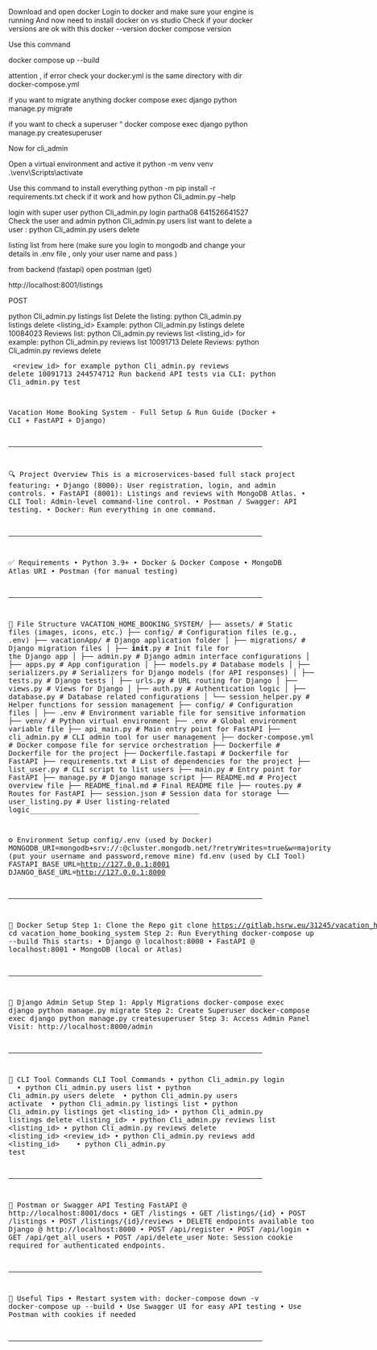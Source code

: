 Download and open docker 
Login to docker and make sure your engine is running
And now need to install docker on vs studio
Check if your docker versions are ok with this 
docker --version
docker compose version

Use this command 

docker compose up --build

attention , if error check your docker.yml is the same directory with 
dir docker-compose.yml

if you want to migrate anything 
docker compose exec django python manage.py migrate

if you want to check a superuser “
docker compose exec django python manage.py createsuperuser

Now for cli_admin

Open a virtual environment and active it
python -m venv venv
.\venv\Scripts\activate

Use this command to install everything
python -m pip install -r requirements.txt
check if it work and how 
python Cli_admin.py –help

login with super user 
python Cli_admin.py login partha08 641526641527
Check the user and admin
python Cli_admin.py users list
want to delete a user :
python Cli_admin.py users delete


listing list from here (make sure you login to mongodb and change your details in .env file , only your user name and pass )

from backend (fastapi)
open postman (get)

http://localhost:8001/listings

POST

python Cli_admin.py listings list 
Delete the listing: 
python Cli_admin.py listings delete <listing_id>
Example: python Cli_admin.py listings delete 10084023
Reviews list:
python Cli_admin.py reviews list <listing_id>
for example:  python Cli_admin.py reviews list 10091713
Delete Reviews:
python Cli_admin.py reviews delete <listing id> <review_id>
for example python Cli_admin.py reviews delete 10091713 244574712
Run backend API tests via CLI:
python Cli_admin.py test

Vacation Home Booking System - Full Setup & Run Guide (Docker + CLI + FastAPI + Django)
________________________________________
🔍 Project Overview
This is a microservices-based full stack project featuring:
•	Django (8000): User registration, login, and admin controls.
•	FastAPI (8001): Listings and reviews with MongoDB Atlas.
•	CLI Tool: Admin-level command-line control.
•	Postman / Swagger: API testing.
•	Docker: Run everything in one command.
________________________________________
✅ Requirements
•	Python 3.9+
•	Docker & Docker Compose
•	MongoDB Atlas URI 
•	Postman (for manual testing)
________________________________________
📁 File Structure
VACATION_HOME_BOOKING_SYSTEM/
├── assets/                           # Static files (images, icons, etc.)
├── config/                           # Configuration files (e.g., .env)
├── vacationApp/                      # Django application folder
│   ├── migrations/                   # Django migration files
│   ├── __init__.py                   # Init file for the Django app
│   ├── admin.py                      # Django admin interface configurations
│   ├── apps.py                       # App configuration
│   ├── models.py                     # Database models
│   ├── serializers.py                # Serializers for Django models (for API responses)
│   ├── tests.py                      # Django tests
│   ├── urls.py                       # URL routing for Django
│   ├── views.py                      # Views for Django
│   ├── auth.py                       # Authentication logic
│   ├── database.py                   # Database related configurations
│   └── session_helper.py             # Helper functions for session management
├── config/                           # Configuration files
│   ├── .env                          # Environment variable file for sensitive information
├── venv/                             # Python virtual environment
├── .env                               # Global environment variable file
├── api_main.py                        # Main entry point for FastAPI
├── cli_admin.py                       # CLI admin tool for user management
├── docker-compose.yml                 # Docker compose file for service orchestration
├── Dockerfile                         # Dockerfile for the project
├── Dockerfile.fastapi                 # Dockerfile for FastAPI
├── requirements.txt                   # List of dependencies for the project
├── list_user.py                       # CLI script to list users
├── main.py                            # Entry point for FastAPI
├── manage.py                          # Django manage script
├── README.md                          # Project overview file
├── README_final.md                    # Final README file
├── routes.py                          # Routes for FastAPI
├── session.json                       # Session data for storage
└── user_listing.py                    # User listing-related logic________________________________________



⚙️ Environment Setup
config/.env (used by Docker)
MONGODB_URI=mongodb+srv://<user>:<pass>@cluster.mongodb.net/?retryWrites=true&w=majority (put your username and password,remove mine)
fd.env (used by CLI Tool)
FASTAPI_BASE_URL=http://127.0.0.1:8001
DJANGO_BASE_URL=http://127.0.0.1:8000
________________________________________
🚧 Docker Setup
Step 1: Clone the Repo
git clone https://gitlab.hsrw.eu/31245/vacation_home_booking_system
cd vacation_home_booking_system
Step 2: Run Everything
docker-compose up --build
This starts:
•	Django @ localhost:8000
•	FastAPI @ localhost:8001
•	MongoDB (local or Atlas)
________________________________________
👤 Django Admin Setup
Step 1: Apply Migrations
docker-compose exec django python manage.py migrate
Step 2: Create Superuser
docker-compose exec django python manage.py createsuperuser
Step 3: Access Admin Panel
Visit: http://localhost:8000/admin
________________________________________

📂 CLI Tool Commands
CLI Tool Commands
•	python Cli_admin.py login <username> <password>
•	python Cli_admin.py users list
•	python Cli_admin.py users delete <username>
•	python Cli_admin.py users activate <username>
•	python Cli_admin.py listings list
•	python Cli_admin.py listings get <listing_id>
•	python Cli_admin.py listings delete <listing_id>
•	python Cli_admin.py reviews list <listing_id>
•	python Cli_admin.py reviews delete <listing_id> <review_id>
•	python Cli_admin.py reviews add <listing_id> <reviewer> <comment> <rating>
•	python Cli_admin.py test
________________________________________
🔧 Postman or Swagger API Testing
FastAPI @ http://localhost:8001/docs
•	GET /listings
•	GET /listings/{id}
•	POST /listings
•	POST /listings/{id}/reviews
•	DELETE endpoints available too
Django @ http://localhost:8000
•	POST /api/register
•	POST /api/login
•	GET /api/get_all_users
•	POST /api/delete_user
Note: Session cookie required for authenticated endpoints.
________________________________________
🚀 Useful Tips
•	Restart system with:
docker-compose down -v
docker-compose up --build
•	Use Swagger UI for easy API testing
•	Use Postman with cookies if needed
________________________________________
